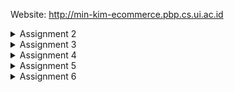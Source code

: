 Website: http://min-kim-ecommerce.pbp.cs.ui.ac.id

<details>
<summary>Assignment 2</summary>

1; My application is about sharing notes of many subjects in all grades by selling them online. First of all, I created a directory and enabled the virtual environment. Then created a Django project. After creating, on the settings.py file of the Django project, I added the PWS deployment URL to the ALLOWED_HOSTS field. Then I ran a command to create a new application with the name main. In settings.py file inside the project directory, I added 'main' to the INSTALLED_APPS so that the application is registered to the project. Next step is build a html file, added a section to put my name and class. Then I modified the models.py file so that it has a model with name Products, and its attributes, name, price, subject, description. After modifying the file, I ran the command to create model migrations. Next is to connect views with templates. Open the views.py file in main application file, then add the import lines 'from django.shortcuts import render.' The render function is used to render HTML views using the data.
Then create a urls.py file in main directory to manage the URL routing related to the application. Add an URL route in the project's urls.py to connect it to the main view. 

2; 


<img width="256" alt="Screenshot 2024-09-11 at 12 51 18 AM" src="https://github.com/user-attachments/assets/3ca7f5ff-bf49-434e-9cdb-bd0af15d9a7c">

The urls.py, maps the URL request to appropriate view function. It acts like a router, directing the request based on the URL pattern. The views.py(View Layer) processes the request. It handles the data, and prepare the data to be rendered. The models.py is interacted with the view. Models.py represents the data structure and handles database queries. Once the view has necessary data, it renders the html template. It presents the data to the client using Django's tmeplating engine using the html file.

3; Git is used to track changes in source code during development. It also enables multiple developers to work together on non-linear development. 

4; I think Django is used as the starting point because it's very easy to learn and allow us to quickly implement any web in code. 

5; Djangdo model is called an ORM (Object Relational Mapper) as Django web framework includes a default ORM that interacts with data from various relational databses. Django model is a SQL database; used for creating, deleting, updating, or any other actions that relates to databases. The ORM enables users to interact with databses using high-level object-oriented APIs rather than writing SQL queries directly. 
</details>

<details>
<summary>Assignment 3</summary>

Data delivery is important in implementing a platform because it ensures an efficient and secure transfer of data between the service and the users. Fast data delivery allows companies to monitor and optimize their operations in real-time. If something goes wrong, they can take immediate actions to correct it. It also supports both the platform's functionality and user experience.
***
I personally think JSON is better because JSON gives easier view on the code. JSON is more popular because it is more compact and easier to read and write. It can be easily loaded in JavaScript, and it allows a simple documentation and is more flexible. Additionally, because of its simpler structure, JSON has a smaller file size and allows faster data transmission.
***
Functional usage of is_valid is to check if the submitted form data meets all the validation criteria defined for each field in the form. If the form data is invalid, it displays an error message. It is required because it ensures that data stored are in valid form. This is important because if there is invalid data in the database, it can lead to vulnerabilities in the database.
***
CSFR_token is needed when creating a form in Django because it provides protection against Cross-Site Request Forgery (CSRF) attaks. It is a type of attack in which malicious user tricks another user's browser into making unwanted requests to web application where user is authenticated.

When user submits a form, Django will check the token to ensure the request is coming from the correct source. Without it, a third-party website could create and send request to the application. Django also uses the token to make sure that the user submitting the form is the same user who loaded the page. 
***
In this assignment, the main thing was to implement a form input data and display the entries on HTML.

I created a new file to create the structure of the form that can receive new data entry for notes. Then, I edited the views.py in the main directory. I imported the required imports and the model being used in the application. I wrote a new function so that it produces a form that can be added to data entry for notes automatically when data is submitted from the form. Then in the show_main function, Product.objects.all() is added to retrieve all objects in Product objects stored in the database. 

Next is to return data in xml and json format. In the views.py file in main directory, I imported the HttpResponse and Serializer. Then created a new function that receives parameter request, with the name show_xml and show_json. A variable with name data is created inside the functions to store the result of the query of all data in entry. Then add a return function as an HttpResponse that contains a serialised data result and content_type, one in xml and another in JSON. Finally, in the urls.py file, import the function I created just now, then add URL path to urlpatterns variable to access the functions. 

To return data based on an ID in XML and JSON format, first thing to do is initialize a new model field in the application model named id. Run makemigrations and migrate to save changes in model. Similar to returning data in xml and json format, create a two functions with name show_xml_by_id and show_json_by_id. These functions take in parameter request and id. Inside these functions create a variable that stores the result of data with the specific ID that exists in the entry. Then add a return function as an HttpResponse that contains the serialised data result as JSON and XML (separate for each function) and content_type with value 'application/xml' for XML and 'application/json' for JSON. After this step, I opened the urls.py file and imported the functions created, and added URL path to urlpatterns in urls.py file to finish the assignment. 
***
XML
<img width="1392" alt="Screenshot 2024-09-16 at 11 41 20 PM" src="https://github.com/user-attachments/assets/a6f4c2d3-ebdc-4b11-8487-dc1a0fb4013e">

JSON
<img width="1392" alt="Screenshot 2024-09-16 at 11 41 33 PM" src="https://github.com/user-attachments/assets/7ff18fff-d7c4-4a98-9808-b2cef5f8400b">

JSON by ID
<img width="1392" alt="Screenshot 2024-09-16 at 11 41 57 PM" src="https://github.com/user-attachments/assets/d4fadfb6-a5e5-43e4-bb72-16b5e130d84e">

XML by ID
<img width="1392" alt="Screenshot 2024-09-16 at 11 42 03 PM" src="https://github.com/user-attachments/assets/99576f95-26d4-4ad3-b4e4-c827b38df01a">
</details>

<details>
<summary>Assignment 4</summary>
  
#### What is the difference between HttpResponseRedirect() and redirect()?
For HttpResponseRedirect, the first argument can only be a url, however for redirect, it retuns a HttpResponseRedirect that can accept model, view, or url as it's 'to' argument. 

#### Explain how the MoodEntry model is linked with User!
MoodEntry model is linked with the User model using the foreign key. This creates a one-to-many relationship where each mood entry belongs to single user, but each user can have many entries. 
```
user = models.ForeignKey(User, on_delete=models.CASCADE)
```
This line of code connects MoodEntry to a User. ```ForeignKey(User)``` creates a relationship between the models. ```on_delete=models.CASCADE``` ensures that if an user is deleted, all their associated MoodEntry objects are also deleted. 

#### What is the difference between authentication and authorization, and what happens when a user logs in? Explain how Django implements these two concepts.
Authentication verifies the identity of a user or a service to ensure they're who they claim to be. It involves checking credentials, such as usernames, biometric information, and passwords. Authorization determines the access rights to a user or a system. It determines what an authenticated user is allowed to do. 

Authentication is implemented by initiating Django's ```form = AuthenticationForm(data=request.POST)```. The system validates credentials and if the form is valid (user's credentials are correct), ```get_user()``` method will retrieve the User object for the authenticated user. Authorization is implemented by the decorator ```@login_required(login_url='/login')```. It will allow the only authenticated users to access the view. If the user is not authenticated, the user will be redirected to the login page.

#### How does Django remember logged-in users? Explain other uses of cookies and whether all cookies are safe to use.
Django remembers logged_in users using sessions and cookies. When a user logs in, Django creates a session and assigns a session ID which is stored in the browser cookie. When user makes a request, session ID cookie is sent back to the server, allowing Django to identify the user without the need to log in again. 

Other uses of cookies include remembering user preferences, tracking user as he/she navigate the website, and to enable the use of e-commerce facilities. 

Not all cookies are safe. Cookies can be stolen or copied from the user, which could either reveal information in the cookies or allow the attacker to edit the contents of the cookies and impersonate the user. 

#### Explain how did you implement the checklist step-by-step
1. #### Implement registration forms
   First thing to do is importing UserCreationForm which simplifies creating registration forms in the web app. Add ```register``` function to views.py to generate the registration form and create a user account when the form data is submitted.
```def register(request):
    form = UserCreationForm()

    if request.method == "POST":
        form = UserCreationForm(request.POST)
        if form.is_valid():
            form.save()
            messages.success(request, 'Your account has been successfully created!')
            return redirect('main:login')
    context = {'form':form}
    return render(request, 'register.html', context)
```
  Then, I created a new HTML file named ```register.html``` and add the URL to urlpatterns to access the imported function. 
```
{% extends 'base.html' %} {% block meta %}
<title>Register</title>
{% endblock meta %} {% block content %}

<div class="login">
  <h1>Register</h1>

  <form method="POST">
    {% csrf_token %}
    <table>
      {{ form.as_table }}
      <tr>
        <td></td>
        <td><input type="submit" name="submit" value="Register" /></td>
      </tr>
    </table>
  </form>

  {% if messages %}
  <ul>
    {% for message in messages %}
    <li>{{ message }}</li>
    {% endfor %}
  </ul>
  {% endif %}
</div>

{% endblock content %}
```
```
urlpatterns = [
     ...
     path('register/', register, name='register'),
 ]
```

2. #### Implement login function
  Import authenticate, login and AuthenticationForm, HttpResponseRedirect, reverse, and datetime in views.py. Then add a ```login_user``` function to authenticate users trying to log in. In the login_user, a cookie, named last_login is set to track when the user is last logged in. Modify the show_main function and add the snippet ```'last_login': request.COOKIES['last_login']```. 
```
def login_user(request):
   if request.method == 'POST':
      form = AuthenticationForm(data=request.POST)

      if form.is_valid():
        user = form.get_user()
        login(request, user)
        response = HttpResponseRedirect(reverse("main:show_main"))
        response.set_cookie('last_login', str(datetime.datetime.now()))
        return response

   else:
      form = AuthenticationForm(request)
   context = {'form': form}
   return render(request, 'login.html', context)
```
```
...
context = {
        'name' : request.user.username,
        'class': 'KKI',
        'notes_entries' : notes_entries,
        'last_login' : request.COOKIES['last_login'],
    }
...
```
  Create a new HTML file named ```login.html``` and fill it with the following code:
```{% extends 'base.html' %}

{% block meta %}
<title>Login</title>
{% endblock meta %}

{% block content %}
<div class="login">
  <h1>Login</h1>

  <form method="POST" action="">
    {% csrf_token %}
    <table>
      {{ form.as_table }}
      <tr>
        <td></td>
        <td><input class="btn login_btn" type="submit" value="Login" /></td>
      </tr>
    </table>
  </form>

  {% if messages %}
  <ul>
    {% for message in messages %}
    <li>{{ message }}</li>
    {% endfor %}
  </ul>
  {% endif %} Don't have an account yet?
  <a href="{% url 'main:register' %}">Register Now</a>
</div>

{% endblock content %}
```
  Then import the function in urls.py, and add the URL path to ```urlpatterns` to access the function. 
```urlpatterns = [
   ...
   path('login/', login_user, name='login'),
]
```

3. #### Implement Logout Function
  First, import logout in views.py and add a logout_user function to implement the logout mechanism. ```response.delete_cookie('last_login')``` deletes the last_login cookie when user logs out. 
```
def logout_user(request):
    logout(request)
    response = HttpResponseRedirect(reverse('main:login'))
    response.delete_cookie('last_login')
    return response
```
  Open main.html file and add this code after the hyperlink tag for "Add New Note Entry." Then in urls.py, import the logout_user function and add the URL path to urlpatterns.
```<a href="{% url 'main:logout' %}">
    <button>Logout</button>
</a>
<h5>Last login session: {{ last_login }}</h5>
```
```urlpatterns = [
   ...
   path('logout/', logout_user, name='logout'),
]
```

4. #### Restrict Access to Main Page
   In views.py, import login_required import and add the code snippet above the show_main function, so that the main page can be accessed only by the authenticated users.
```
@login_required(login_url='/login')
```

5. #### Connect Product model to User model
In models.py, import the model User. Then add in Product model:
```class Product(models.Model):
    user = models.ForeignKey(User, on_delete=models.CASCADE)
...
```
This will connect the models through a relationship so that each Product has associatiation with the user. Then reopen views.py and modify the code in create_note_entry function:
```
def create_note_entry(request):
    form = NotesEntryForm(request.POST or None)

    if form.is_valid() and request.method == "POST":
        note_entry = form.save(commit=False)
        note_entry.user = request.user
        note_entry.save()
        return redirect('main:show_main')

    context = {'form': form}
    return render(request, "create_note_entry.html", context)
```
Then change the value of note_entries in show_main function so that it displays Product objects associated with the logged-in user.
```
def show_main(request):
    notes_entries = Product.objects.filter(user=request.user)
...
```

</details>

<details>
<summary>Assignment 5</summary>

####  If there are multiple CSS selectors for an HTML element, explain the priority order of these CSS selectors!
Priority in CSS selection goes in the order: inline styles, IDs, classes/pseudo-classes/attribute selectors, then elements and pseudo-elements. The priority matters when an element has more than one CSS rules that apply to the element. The selector with the highest priority will override the rules that are below its' priority level. Inline style has the highest priority because it is directly written on the element. 

#### Why does responsive design become an important concept in web application development? Give examples of applications that have and have not implemented responsive design!
Responsive web design is essential firstly because it minimizes the amount of data and code that needs to be loaded, by loading only the necessary resources needed. It also lowers the maintenance since only one website will be used, as that website will adapt and customize its layout accordingly to the device. Additionally, it makes the website user-friendly and may also increase the website's ranking in the search engine as responsive web design can increase website dwell time. Applications that have implemented responsive design include social media platforms (Facebook, Instagram, LinkedIn), email clients(Gmail), video streaming website (Netflix, Youtube), and many more. Applications that have not implemented responsive designs are more of older software applications, and specialized tools like CAD software and video editing softwares. 

#### Explain the differences between margin, border, and padding, and how to implement these three things!
Margin is the space outside of element's border, while padding is a space inside the element's border. Border wraps around the padding and content of the element.
Margin controls the outside space of an element, padding controls the inside spce of the element and border forms a line around the element. Below are implementations of margin, border, and padding.

1. Margin
```p {
  margin-top: 100px;
  margin-bottom: 100px;
  margin-right: 100px;
  margin-left: 100px;
  }
```
```
p {
  margin: 100px 100px 100px 100px;
}
```

2. Border (multiple styles of borders)
```
p.dotted {border-style: dotted;}
p.dashed {border-style: dashed;}
p.solid {border-style: solid;}
p.double {border-style: double;}
p.groove {border-style: groove;}
p.ridge {border-style: ridge;}
p.inset {border-style: inset;}
p.outset {border-style: outset;}
p.none {border-style: none;}
p.hidden {border-style: hidden;}
p.mix {border-style: dotted dashed solid double;}
```

3. Padding
```
div {
  padding-top: 50px;
  padding-right: 30px;
  padding-bottom: 50px;
  padding-left: 80px;
}
```
```
div {
  padding: 50px 30px 50px 80px;
}
```

#### Explain the concepts of flex box and grid layout along with their uses!
Flexbox allows developers to create a flexible grid layout, by allocating and aligning space among items. Flexbox is used one-dimensional layout. It is used arrange rows or columns with equal spacing and create flexible navigation bars. On the other hand, grid layout is used for two-dimensional layout with rows and columns. Grid enables developers to develop complex and responsive strategies that are easy to maintain and manage. Grid can be used to create navigation menus with different levels and design a card-based layout with precise control over item placement. 

#### Explain how you implemented the checklist above step-by-step
1. #### Implement "Edit Entry" feature
To add an 'edit entry' feature, create a new function ```edit_entry``` that takes parameters request and id in ```views.py```. Then fill the following function with this code.
```
def edit_entry(request, id):
    note = Product.objects.get(pk = id)

    form = NotesEntryForm(request.POST or None, instance = note)

    if form.is_valid() and request.method == "POST":
        # Save form and return to home page
        form.save()
        return HttpResponseRedirect(reverse('main:show_main'))

    context = {'form': form}
    return render(request, "edit_entry.html", context)
```
Then import the ```edit_entry``` function in ```urls.py```. Next, create a new html page named ```edit_entry.html``` to ```main/templates``` to make a page just for editing the entry. 
```
{% extends 'base.html' %}
{% load static %}
{% block content %}
{% include 'navbar.html' %}

<h1>Edit Entry</h1>

<form method="POST">
    {% csrf_token %}
    <table>
        {{ form.as_table }}
        <tr>
            <td></td>
            <td>
                <button type="submit" class="mt-4 bg-teal-600 text-white font-bold py-2 px-4 rounded-lg transition duration-300">
                    Edit Note Entry
                </button>
            </td>
        </tr>
    </table>
</form>

{% endblock %}
```
Add a URL path to ```urlpatterns``` to access the function
```
...
path('edit-entry/<uuid:id>', edit_entry, name='edit_entry'),
...
```
In ```main.html```, add the code snippet so that the main page will display the edit button on each data.
```
<tr>
    ...
    <td>
        <a href="{% url 'main:edit_entry' note_entry.pk %}">
            <button>
                Edit
            </button>
        </a>
    </td>
</tr>
```

2. #### Implement "Delete Entry" feature
To implement a 'delete entry' feature, create a new function named ```delete_entry``` that takes in parameters request and id. Then fill the function with this code:
```
def delete_entry(request, id):
    note = Product.objects.get(pk = id)
    note.delete()
    return HttpResponseRedirect(reverse('main:show_main'))
```
Import the function created in ```urls.py``` and add a URL path to ```urlspattern``` to access the function.
```
path('delete/<uuid:id>', delete_entry, name='delete_entry'),
```
Make changes in ```main.html``` to display the delete button for each product. Place the code below the code for 'edit' button.
```
<td>
        <a href="{% url 'main:delete_entry' note_entry.pk %}">
            <button>
                Delete
            </button>
        </a>
    </td>
```

3. #### Implement a navigation bar
Create a new HTML file named ```navbar.html``` inside the ```templates/``` folder in the root directory. Then fill it out with the code to get the desired result. My file looks like this:
```
<nav style="background-color: rgb(35, 144, 144);", class="shadow-lg fixed top-0 left-0 z-40 w-screen">
    <div class="max-w-7xl mx-auto px-4 sm:px-6 lg:px-8">
      <div class="flex items-center justify-between h-16">
        <div class="flex items-center">
          <h1 class="text-2xl font-bold font-serif text-center text-white">Study Together with Notes</h1>
        </div>
        <div class="hidden md:flex items-center">
          {% if user.is_authenticated %}
            <span class="font-mono text-white mr-4">{{ user.username }}</span>
            <a href="{% url 'main:logout' %}" class="text-center bg-red-500 hover:bg-red-600 text-white font-bold py-2 px-4 rounded transition duration-300">
              Logout
            </a>
          {% else %}
            <a href="{% url 'main:login' %}" class="text-center bg-blue-500 hover:bg-blue-600 text-white font-bold py-2 px-4 rounded transition duration-300 mr-2">
              Login
            </a>
            <a href="{% url 'main:register' %}" class="text-center bg-green-500 hover:bg-green-600 text-white font-bold py-2 px-4 rounded transition duration-300">
              Register
            </a>
          {% endif %}
        </div>
        <div class="md:hidden flex items-center">
          <button class="mobile-menu-button">
            <svg class="w-6 h-6 text-white" fill="none" stroke-linecap="round" stroke-linejoin="round" stroke-width="2" viewBox="0 0 24 24" stroke="currentColor">
              <path d="M4 6h16M4 12h16M4 18h16"></path>
            </svg>
          </button>
        </div>
      </div>
    </div>
    <!-- Mobile menu -->
    <div class="mobile-menu hidden md:hidden  px-4 w-full md:max-w-full">
      <div class="pt-2 pb-3 space-y-1 mx-auto">
        {% if user.is_authenticated %}
          <span class="block text-gray-300 px-3 py-2">Welcome, {{ user.username }}</span>
          <a href="{% url 'main:logout' %}" class="block text-center bg-red-500 hover:bg-red-600 text-white font-bold py-2 px-4 rounded transition duration-300">
            Logout
          </a>
        {% else %}
          <a href="{% url 'main:login' %}" class="block text-center bg-blue-500 hover:bg-blue-600 text-white font-bold py-2 px-4 rounded transition duration-300 mb-2">
            Login
          </a>
          <a href="{% url 'main:register' %}" class="block text-center bg-green-500 hover:bg-green-600 text-white font-bold py-2 px-4 rounded transition duration-300">
            Register
          </a>
        {% endif %}
      </div>
    </div>
    <script>
      const btn = document.querySelector("button.mobile-menu-button");
      const menu = document.querySelector(".mobile-menu");
    
      btn.addEventListener("click", () => {
        menu.classList.toggle("hidden");
      });
    </script>
  </nav>
```
Don't forget to link the navbar to ```main.html```, ```create_note_entry.html```, and ```edit_entry.html``` by using the include tag after ```{% block content %}```
```
{% include 'navbar.html' %}
```

4. #### Configuring Static File and Styling Website
Modify ```settings.py``` so that MIDDLEWARE includes WhiteNoise middleware and configure the STATIC variables so that it looks like this:
```
...
MIDDLEWARE = [
    'django.middleware.security.SecurityMiddleware',
    'whitenoise.middleware.WhiteNoiseMiddleware',
    ...
]
...
```
```
STATIC_URL = '/static/'
if DEBUG:
    STATICFILES_DIRS = [
        BASE_DIR / 'static'
    ]
else:
    STATIC_ROOT = BASE_DIR / 'static'
```

To add styles to the application, first create a new directory ```/static/css``` in the root directory. Then create a ```global.css``` and link  ```global.css``` and Tailwind script to ```base.html```.
```
{% load static %}
<!DOCTYPE html>
<html lang="en">
  <head>
    {% block meta %}
      <meta charset="UTF-8" />
      <meta name="viewport" content="width=device-width, initial-scale=1.0" />
      <title>{% block title %}Study Together With Notes{% endblock title %}</title>
    {% endblock meta %}
  </head>
    <script src="https://cdn.tailwindcss.com"></script>
    <link rel="stylesheet" href="{% static 'css/global.css' %}"/>
  <body>
    {% block content %} 
    {% endblock content %}
  </body>
</html>
```
After this, modify and css rules to the HTML files in the application file so that it gives the desired website view. 

<details>
<summary>Styled HTML files</summary>
1. card_entry.html
  
```
<div class="relative break-inside-avoid">
   
    <!-- Note Entry Card -->
    <div style="background-color: rgb(174, 217, 217);", class="relative top-5 shadow-md mb-6 border-2 border-teal-600 transform rotate-0 hover:rotate-1 transition-transform duration-300">
  
      <!-- Card Header -->
      <div style="background-color: rgb(174, 217, 217);color: rgb(45, 45, 45);", class="p-4 border-b-2 border-teal-600">
        <div class="flex items-center justify-center mb-4">
          <i style="color:rgb(43, 30, 30)", class="fa fa-circle"></i>
        </div>
        <h3 class="font-bold text-center text-lg mb-2">{{ note_entry.subject }}</h3>
      </div>
  
      <!-- Card Body -->
      <div style="background-color: rgb(231, 244, 244);", class="p-4">
        <p class="font-semibold text-lg mb-2"></p>
        <p class="text-gray-600">{{ note_entry.description }}</p>

  
        <!-- Edit and Delete Icons (Aligned Flexbox) -->
        <div class="flex justify-end space-x-1 mt-4">
          <a href="{% url 'main:edit_entry' note_entry.pk %}" class="bg-yellow-500 hover:bg-yellow-600 text-white rounded-full p-2 transition duration-300 shadow-md">
            <svg xmlns="http://www.w3.org/2000/svg" class="h-6 w-6" viewBox="0 0 20 20" fill="currentColor">
              <path d="M13.586 3.586a2 2 0 112.828 2.828l-.793.793-2.828-2.828.793-.793zM11.379 5.793L3 14.172V17h2.828l8.38-8.379-2.83-2.828z" />
            </svg>
          </a>
          <a href="{% url 'main:delete_entry' note_entry.pk %}" class="bg-red-500 hover:bg-red-600 text-white rounded-full p-2 transition duration-300 shadow-md">
            <svg xmlns="http://www.w3.org/2000/svg" class="h-6 w-6" viewBox="0 0 20 20" fill="currentColor">
              <path fill-rule="evenodd" d="M9 2a1 1 0 00-.894.553L7.382 4H4a1 1 0 000 2v10a2 2 0 002 2h8a2 2 0 002-2V6a1 1 0 100-2h-3.382l-.724-1.447A1 1 0 0011 2H9zM7 8a1 1 0 012 0v6a1 1 0 11-2 0V8zm5-1a1 1 0 00-1 1v6a1 1 0 102 0V8a1 1 0 00-1-1z" clip-rule="evenodd" />
            </svg>
          </a>
        </div>
      </div>
    </div>
  </div>
```

2. card_info.html
```
<div style="background-color:rgb(76, 157, 157); border-color: rgb(45, 117, 117);", class="rounded-xl overflow-hidden border-2">
    <div class="p-4 animate-shine">
      <h5 class="text-lg font-semibold underline font-serif text-white">User Information</h5>
      <p class="text-white">Name: {{ name }}</p>
      <p class="text-white">Class: {{ class }}</p>
    </div>
</div>
```

3. create_note_entry.html
```
{% extends 'base.html' %}
{% load static %}
{% block meta %}
<title>Create Entry</title>
{% endblock meta %}

{% block content %}
{% include 'navbar.html' %}

<div class="flex flex-col min-h-screen bg-gray-100">
  <div class="container mx-auto px-4 py-8 mt-16 max-w-xl">
    <h1 class="text-3xl font-bold text-center mb-8 text-black">Create Note Entry</h1>
  
    <div class="bg-white shadow-md rounded-lg p-6 form-style">
      <form method="POST" class="space-y-6">
        {% csrf_token %}
        {% for field in form %}
          <div class="flex flex-col">
            <label for="{{ field.id_for_label }}" class="mb-2 font-semibold text-gray-700">
              {{ field.label }}
            </label>
            <div class="w-full">
              {{ field }}
            </div>
            {% if field.help_text %}
              <p class="mt-1 text-sm text-gray-500">{{ field.help_text }}</p>
            {% endif %}
            {% for error in field.errors %}
              <p class="mt-1 text-sm text-red-600">{{ error }}</p>
            {% endfor %}
          </div>
        {% endfor %}
        <div class="flex justify-center mt-6">
          <button type="submit" class="bg-indigo-600 text-white font-semibold px-6 py-3 rounded-lg hover:bg-indigo-700 transition duration-300 ease-in-out w-full">
            Create Note Entry
          </button>
        </div>
      </form>
    </div>
  </div>
</div>

{% endblock %}
```

4. edit_entry.html
```
{% extends 'base.html' %}
{% load static %}
{% block content %}
{% include 'navbar.html' %}

<h1>Edit Entry</h1>

<form method="POST">
    {% csrf_token %}
    <table>
        {{ form.as_table }}
        <tr>
            <td></td>
            <td>
                <button type="submit" class="mt-4 bg-teal-600 text-white font-bold py-2 px-4 rounded-lg transition duration-300">
                    Edit Note Entry
                </button>
            </td>
        </tr>
    </table>
</form>

{% endblock %}
```

5. login.html
```
{% extends 'base.html' %}

{% block meta %}
<title>Login</title>
{% endblock meta %}

{% block content %}
<div class="min-h-screen flex items-center justify-center w-screen bg-gray-100 py-12 px-4 sm:px-6 lg:px-8">
  <div class="max-w-md w-full space-y-8">
    <div>
      <h2 class="mt-6 text-center text-black text-3xl font-extrabold text-gray-900">
        Login to your account
      </h2>
    </div>
    <form class="mt-8 space-y-6" method="POST" action="">
      {% csrf_token %}
      <input type="hidden" name="remember" value="true">
      <div class="rounded-md shadow-sm -space-y-px">
        <div>
          <label for="username" class="sr-only">Username</label>
          <input id="username" name="username" type="text" required class="appearance-none rounded-none relative block w-full px-3 py-2 border border-gray-300 placeholder-gray-500 text-gray-900 rounded-t-md focus:outline-none focus:ring-gray-500 focus:border-gray-500 focus:z-10 sm:text-sm" placeholder="Username">
        </div>
        <div>
          <label for="password" class="sr-only">Password</label>
          <input id="password" name="password" type="password" required class="appearance-none rounded-none relative block w-full px-3 py-2 border border-gray-300 placeholder-gray-500 text-gray-900 rounded-b-md focus:outline-none focus:ring-gray-500 focus:border-gray-500 focus:z-10 sm:text-sm" placeholder="Password">
        </div>
      </div>

      <div>
        <button type="submit" class="group relative w-full flex justify-center py-2 px-4 border border-transparent text-sm font-medium rounded-md text-white bg-gray-600 hover:bg-gray-700 focus:outline-none focus:ring-2 focus:ring-offset-2 focus:ring-indigo-500">
          Sign in
        </button>
      </div>
    </form>

    {% if messages %}
    <div class="mt-4">
      {% for message in messages %}
      {% if message.tags == "success" %}
            <div class="bg-green-100 border border-green-400 text-green-700 px-4 py-3 rounded relative" role="alert">
                <span class="block sm:inline">{{ message }}</span>
            </div>
        {% elif message.tags == "error" %}
            <div class="bg-red-100 border border-red-400 text-red-700 px-4 py-3 rounded relative" role="alert">
                <span class="block sm:inline">{{ message }}</span>
            </div>
        {% else %}
            <div class="bg-blue-100 border border-blue-400 text-blue-700 px-4 py-3 rounded relative" role="alert">
                <span class="block sm:inline">{{ message }}</span>
            </div>
        {% endif %}
      {% endfor %}
    </div>
    {% endif %}

    <div class="text-center mt-4">
      <p class="text-sm text-black">
        Don't have an account yet?
        <a href="{% url 'main:register' %}" class="font-medium text-red-400 hover:text-red-600">
          Register Now
        </a>
      </p>
    </div>
  </div>
</div>
{% endblock content %}
```

6. main.html
```
{% extends 'base.html' %}
{% load static %}
{% block meta %}

<title>Study Together with Notes</title>
{% endblock meta %}
{% block content %}
{% include 'navbar.html' %}
<link rel="stylesheet" href="https://cdnjs.cloudflare.com/ajax/libs/font-awesome/4.7.0/css/font-awesome.min.css">
<div class="overflow-x-hidden px-4 md:px-8 pb-8 pt-24 min-h-screen bg-gray-100 flex flex-col">
  <div class="p-2 mb-6 relative">
    <div class="relative grid grid-cols-1 z-30 md:grid-cols-2 gap-8">
      {% include "card_info.html" with title='Name' value=name %}
    </div>
    <p class="mt-6 border-b-2 border-gray-400"></p>
    <p class="mt-2 border-b-2 border-gray-400"></p>
  <div class="flex justify-end mt-6 mb-6">
        <a href="{% url 'main:create_note_entry' %}" style="background-color: rgb(136, 195, 193);", class="text-white font-bold py-2 px-4 rounded-lg transition duration-300 ease-in-out transform hover:-translate-y-1 hover:scale-105"> 
          <i class="fa fa-plus mr-2"></i> Add New Note Entry
        </a>
    </div>
    
    {% if not notes_entries %}
    <div class="flex flex-col items-center justify-center min-h-[24rem] p-6">
        <img src="{% static 'image/no-data.png' %}" alt="No Data Entered" class="w-32 h-32 mb-4"/>
        <p class="text-center text-gray-600 mt-4">There is no note entries in this page</p>
    </div>
    {% else %}
    <div class="columns-1 sm:columns-2 lg:columns-3 gap-6 space-y-6 w-full">
        {% for note_entry in notes_entries %}
            {% include 'card_entry.html' with note_entry=note_entry %}
        {% endfor %}
    </div>
    </div>
    <p class="mt-6 border-b-2 border-gray-400"></p>
    <p class="mt-2 border-b-2 border-gray-400"></p>
    <div class="mt-5 px-3 mb-4">
      <h1 class="text-gray-600 text-left">Last Login: {{last_login}}</h1>
    </div>
    {% endif %}

</div>
{% endblock content %}
```

7. register.html
```
{% extends 'base.html' %}

{% block meta %}
<title>Register</title>
{% endblock meta %}

{% block content %}
<div class="min-h-screen flex items-center justify-center bg-gray-100 py-12 px-4 sm:px-6 lg:px-8">
  <div class="max-w-md w-full space-y-8 form-style">
    <div>
      <h2 class="mt-6 text-center text-3xl font-extrabold text-black">
        Create your account
      </h2>
    </div>
    <form class="mt-8 space-y-6" method="POST">
      {% csrf_token %}
      <input type="hidden" name="remember" value="true">
      <div class="rounded-md shadow-sm -space-y-px">
        {% for field in form %}
          <div class="{% if not forloop.first %}mt-4{% endif %}">
            <label for="{{ field.id_for_label }}" class="mb-2 font-semibold text-black">
              {{ field.label }}
            </label>
            <div class="relative">
              {{ field }}
              <div class="absolute inset-y-0 right-0 pr-3 flex items-center pointer-events-none">
                {% if field.errors %}
                  <svg class="h-5 w-5 text-red-500" fill="currentColor" viewBox="0 0 20 20">
                    <path fill-rule="evenodd" d="M18 10a8 8 0 11-16 0 8 8 0 0116 0zm-7 4a1 1 0 11-2 0 1 1 0 012 0zm-1-9a1 1 0 00-1 1v4a1 1 0 102 0V6a1 1 0 00-1-1z" clip-rule="evenodd" />
                  </svg>
                {% endif %}
              </div>
            </div>
            {% if field.errors %}
              {% for error in field.errors %}
                <p class="mt-1 text-sm text-red-600">{{ error }}</p>
              {% endfor %}
            {% endif %}
          </div>
        {% endfor %}
      </div>

      <div>
        <button type="submit" class="group relative w-full flex justify-center py-2 px-4 border border-transparent text-sm font-medium rounded-md text-white bg-gray-600 hover:bg-gray-700 focus:outline-none focus:ring-2 focus:ring-offset-2 focus:ring-indigo-500">
          Register
        </button>
      </div>
    </form>

    {% if messages %}
    <div class="mt-4">
      {% for message in messages %}
      <div class="bg-red-100 border border-red-400 text-red-700 px-4 py-3 rounded relative" role="alert">
        <span class="block sm:inline">{{ message }}</span>
      </div>
      {% endfor %}
    </div>
    {% endif %}

    <div class="text-center mt-4">
      <p class="text-sm text-black">
        Already have an account?
        <a href="{% url 'main:login' %}" class="font-medium text-blue-400 hover:text-blue-500">
          Login here
        </a>
      </p>
    </div>
  </div>
</div>
{% endblock content %}
```
</details>
</details>

<details>
<summary>Assignment 6</summary>
  
#### Explain the benefits of using JavaScript in developing web applications!
One of the biggest benefits of using JavaScript is enhanced security it offers for client-side applications. With its security, developers can ensure the protection of user data and sensitive information from malicious attacks. Since JavaScript is an inherently fast language, it can be used to build high-performance applications that can handle complex calculations and operations. Its ability to execute code on the client side also makes it faster than server-side languages, reducing the time required for data transfer. It also reduces server load and overhead, as it allows for the code to be executed and data to be processed on the user's device rather than on the server. This also reduces the strain on servers, making them more efficient and cost-effective. 

#### Explain why we need to use await when we call fetch()! What would happen if we don't use await?
Fetch() function is used to make network requests and returns a Promise. When await is used, it allows for synchronous operation. The system tells JavaScript to wait until the Promise returned by fetch() is resolved or rejected before proceeding to the next line of code. If we do not use await, Javascript won't wait for Promise to be returned before proceeding to the next line of code. We would be working with the Promise object instead of the result of the fetch. 

#### Why do we need to use the csrf_exempt decorator on the view used for AJAX POST?
csrf_exempt is used to protect views that process POST requests to help prevent attackers from creating malicious forms that trick users into making unwanted changes. 

#### On this week's tutorial, the user input sanitization is done in the back-end as well. Why can't the sanitization be done just in the front-end?
Having sanitization just in the front-end can be bypassed by shooting directly at website's endpoints, using tools like Postman, since the front-end code runs on the user's browser. This means that users can modify and disable client-side validation, allowing malicious users to intercept and modify a request before reaching the application server. 

#### Explain how you implemented the checklist above step-by-step

1. ####  First thing to implement in the application was to add an error message so that the login process becomes much easier. It will render an error message to the request, which will be then displayed in the login.html. Make the changes in code in ```login_user``` function. 
```
@login_required(login_url='/login')
def login_user(request):
   if request.method == 'POST':
        form = AuthenticationForm(data=request.POST)

        if form.is_valid():
            user = form.get_user()
            login(request, user)
            response = HttpResponseRedirect(reverse("main:show_main"))
            response.set_cookie('last_login', str(datetime.datetime.now()))
            return response
        else:
            messages.error(request, "Invalid username or password. Please try again.")
```

2. #### Create a function to add an entry with AJAX
First, add two imports to the ```views.py``` file:
```
from django.views.decorators.csrf import csrf_exempt
from django.views.decorators.http import require_POST
```
Then, within the same file, create a new function with the name ```add_note_entry_ajax``` so that it receives the ```request``` parameter. The function should have a ```csrf_exempt``` decorator before it so that Django doesn't check the ```csrf_token``` request that is sent to the function. The function is now like this:
```
def add_note_entry_ajax(request):
    name = request.POST.get("name")
    subject = request.POST.get("subject")
    description = request.POST.get("description")
    price = request.POST.get("price")
    user = request.user

    new_note_entry = Product(
        name=name, subject=subject,
        description = description, price=price,
        user=user
    )
    new_note_entry.save()
```

3. #### Add routing for ```add_note_entry_ajax```
In the ```urls.py``` file on ```main``` subdirectory, import the newly created function and add the URL path inside of the ```urlpatterns``` so that the function can be accessed. 
```
from main.views import ..., add_mood_entry_ajax
```
```
urlpatterns = [
    ...
    path('create-note-entry-ajax', add_note_entry_ajax, name='add_note_entry_ajax')
]
```

4. #### Display note entry data with ```fetch()``` API
In ```views.py``` file, remove the following codes so that we can fetch the entry objects from ```/json``` endpoint. 
```
notes_entries = Product.objects.filter(user=request.user)
```
```
'notes_entries' : notes_entries,
```
Then also remove this code snippet in ```main.html```file.
```
{% if not notes_entries %}
    <div class="flex flex-col items-center justify-center min-h-[24rem] p-6">
        <img src="{% static 'image/no-data.png' %}" alt="No Data Entered" class="w-32 h-32 mb-4"/>
        <p class="text-center text-gray-600 mt-4">There is no note entries in this page</p>
    </div>
{% else %}
    <div class="columns-1 sm:columns-2 lg:columns-3 gap-6 space-y-6 w-full">
        {% for note_entry in notes_entries %}
            {% include 'card_entry.html' with note_entry=note_entry %}
        {% endfor %}
    </div>
{% endif %}
```
In the same place where the code above was located, add a line of code:
```
<div id="note_entry_cards"></div>
```
Then, create a ```<script>``` block below the file (before ```{% endblock content%}``` and create a new function inside the ```<script>``` block with the name ```getNoteEntries```. 
```
async function getNoteEntries(){
        return fetch("{% url 'main:show_json' %}").then((res) => res.json())
      }
```
Create an another function inside the ```<script>``` block with the name ```refreshNoteEntries``` to refresh the data asynchronously. 
```
async function refreshNoteEntries() {
        document.getElementById("note_entry_cards").innerHTML = "";
        document.getElementById("note_entry_cards").className = "";
        const noteEntries = await getNoteEntries();
        let htmlString = "";
        let classNameString = "";

        if (noteEntries.length === 0) {
          classNameString = "flex flex-col items-center justify-center min-h-[24rem] p-6";
          htmlString = `
            <div class="flex flex-col items-center justify-center min-h-[24rem] p-6">
                <img src="{% static 'image/no-data.png' %}" alt="No data" class="w-32 h-32 mb-4"/>
                <p class="text-center text-gray-600 mt-4">No entry data on the Study Together with Notes yet.</p>
            </div>
          `;
        }
        else {
          classNameString = "columns-1 sm:columns-2 lg:columns-3 gap-6 space-y-6 w-full"
          noteEntries.forEach((item) => {
            const name = DOMPurify.sanitize(item.fields.name);
            const subject  = DOMPurify.sanitize(item.fields.subject);
            const description  = DOMPurify.sanitize(item.fields.description);
            const price  = DOMPurify.sanitize(item.fields.price);
            htmlString += `
              <div class="relative break-inside-avoid">
                <!-- Note Entry Card -->
                <div style="background-color: rgb(174, 217, 217);" class="relative top-5 shadow-md mb-6 border-2 border-teal-600 transform rotate-0 hover:rotate-1 transition-transform duration-300">
                  
                  <!-- Card Header -->
                  <div style="background-color: rgb(174, 217, 217);color: rgb(45, 45, 45);" class="p-4 border-b-2 border-teal-600">
                    <div class="flex items-center justify-center mb-4">
                      <i style="color:rgb(43, 30, 30);" class="fa fa-circle"></i>
                    </div>
                    <h3 class="font-bold text-center text-lg mb-2">${name}</h3>
                    <h3 class="font-bold text-center text-lg mb-2">${subject}</h3>
                  </div>

                  <!-- Card Body -->
                  <div style="background-color: rgb(231, 244, 244);" class="p-4">
                    <p class="font-semibold text-lg mb-2"></p>
                    <p class="text-gray-600">${description}</p>
                    
                    <!-- Edit and Delete Icons (Aligned Flexbox) -->
                    <div class="flex justify-end space-x-1 mt-4">
                      <a href="/edit-note/${item.pk}" class="bg-yellow-500 hover:bg-yellow-600 text-white rounded-full p-2 transition duration-300 shadow-md">
                        <svg xmlns="http://www.w3.org/2000/svg" class="h-6 w-6" viewBox="0 0 20 20" fill="currentColor">
                          <path d="M13.586 3.586a2 2 0 112.828 2.828l-.793.793-2.828-2.828.793-.793zM11.379 5.793L3 14.172V17h2.828l8.38-8.379-2.83-2.828z" />
                        </svg>
                      </a>
                      <a href="/delete/${item.pk}" class="bg-red-500 hover:bg-red-600 text-white rounded-full p-2 transition duration-300 shadow-md">
                        <svg xmlns="http://www.w3.org/2000/svg" class="h-6 w-6" viewBox="0 0 20 20" fill="currentColor">
                          <path fill-rule="evenodd" d="M9 2a1 1 0 00-.894.553L7.382 4H4a1 1 0 000 2v10a2 2 0 002 2h8a2 2 0 002-2V6a1 1 0 100-2h-3.382l-.724-1.447A1 1 0 0011 2H9zM7 8a1 1 012 0v6a1 1 0 11-2 0V8zm5-1a1 1 001 1v6a1 1 102 0V8a1 1 00-1-1z" clip-rule="evenodd" />
                        </svg>
                      </a>
                    </div>
                  </div>
                </div>
              </div>
            `;
          });
        }
        document.getElementById("note_entry_cards").className = classNameString;
        document.getElementById("note_entry_cards").innerHTML = htmlString;
      }
      refreshNoteEntries();
```

5. #### Create modal as a form to add an entry
Add the following code below to implmement the modal onto the application. Place the code below the section: ```<div id="note_entry_cards"></div>```. 
```
<div id="crudModal" tabindex="-1" aria-hidden="true" class="hidden fixed inset-0 z-50 w-full flex items-center justify-center bg-gray-800 bg-opacity-50 overflow-x-hidden overflow-y-auto transition-opacity duration-300 ease-out">
      <div id="crudModalContent" class="relative bg-white rounded-lg shadow-lg w-5/6 sm:w-3/4 md:w-1/2 lg:w-1/3 mx-4 sm:mx-0 transform scale-95 opacity-0 transition-transform transition-opacity duration-300 ease-out">
        <!-- Modal header -->
        <div class="flex items-center justify-between p-4 border-b rounded-t">
          <h3 class="text-xl font-semibold text-gray-900">
            Add New Note Entry
          </h3>
          <button type="button" class="text-gray-400 bg-transparent hover:bg-gray-200 hover:text-gray-900 rounded-lg text-sm p-1.5 ml-auto inline-flex items-center" id="closeModalBtn">
            <svg aria-hidden="true" class="w-5 h-5" fill="currentColor" viewBox="0 0 20 20" xmlns="http://www.w3.org/2000/svg">
              <path fill-rule="evenodd" d="M4.293 4.293a1 1 0 011.414 0L10 8.586l4.293-4.293a1 1 0 111.414 1.414L11.414 10l4.293 4.293a1 1 0 01-1.414 1.414L10 11.414l-4.293 4.293a1 1 0 01-1.414-1.414L8.586 10 4.293 5.707a1 1 0 010-1.414z" clip-rule="evenodd"></path>
            </svg>
            <span class="sr-only">Close modal</span>
          </button>
        </div>
        <!-- Modal body -->
        <div class="px-6 py-4 space-y-6 form-style">
          <form id="notesEntryForm">
            <div class="mb-4">
              <label for="name" class="block text-sm font-medium text-gray-700">Name</label>
              <input type="text" id="name" name="name" class="mt-1 block w-full border border-gray-300 rounded-md p-2 hover:border-indigo-700" placeholder="Enter your name" required>
            </div>
            <div class="mb-4">
              <label for="subject" class="block text-sm font-medium text-gray-700">Subject</label>
              <textarea id="subject" name="subject" rows="1" class="mt-1 block w-full h-32 resize-none border border-gray-300 rounded-md p-2 hover:border-indigo-700" placeholder="Place the name of subject" required></textarea>
            </div>
            <div class="mb-4">
              <label for="description" class="block text-sm font-medium text-gray-700">Description</label>
              <textarea id="description" name="description" rows="3" class="mt-1 block w-full h-32 resize-none border border-gray-300 rounded-md p-2 hover:border-indigo-700" placeholder="Write down the description of the note" required></textarea>
            </div>
            <div class="mb-4">
              <label for="price" class="block text-sm font-medium text-gray-700">Price</label>
              <textarea id="price" name="price" rows="1" class="mt-1 block w-full h-10 resize-none border border-gray-300 rounded-md p-2 hover:border-indigo-700" placeholder="Set price" required></textarea>
            </div>
          </form>
        </div>
        <!-- Modal footer -->
        <div class="flex flex-col space-y-2 md:flex-row md:space-y-0 md:space-x-2 p-6 border-t border-gray-200 rounded-b justify-center md:justify-end">
          <button type="button" class="bg-gray-500 hover:bg-gray-600 text-white font-bold py-2 px-4 rounded-lg" id="cancelButton">Cancel</button>
          <button type="submit" id="submitNoteEntry" form="notesEntryForm" style="background-color: rgb(136, 195, 193);", class="text-white font-bold py-2 px-4 rounded-lg">Save</button>
        </div>
      </div>
    </div>
```
There are no built-in modal classes in vanila Tailwind CSS, so modal work needs to be created. Place this code blow the function ```refreshNoteEntries()```.
```
const modal = document.getElementById('crudModal');
      const modalContent = document.getElementById('crudModalContent');

      function showModal() {
        const modal = document.getElementById('crudModal');
        const modalContent = document.getElementById('crudModalContent');

        modal.classList.remove('hidden'); 
        setTimeout(() => {
          modalContent.classList.remove('opacity-0', 'scale-95');
          modalContent.classList.add('opacity-100', 'scale-100');
        }, 50); 
      }
        
      function hideModal() {
        const modal = document.getElementById('crudModal');
        const modalContent = document.getElementById('crudModalContent');

        modalContent.classList.remove('opacity-100', 'scale-100');
        modalContent.classList.add('opacity-0', 'scale-95');

        setTimeout(() => {
          modal.classList.add('hidden');
        }, 150); 
      }
      document.getElementById("cancelButton").addEventListener("click", hideModal);
      document.getElementById("closeModalBtn").addEventListener("click", hideModal);

```
Then, add a new button to perform the addition of data with AJAX in the ```main.html``` file. 
```
<a href="{% url 'main:create_note_entry' %}" style="background-color: rgb(136, 195, 193);", class="text-white font-bold py-2 px-4 rounded-lg transition duration-300 ease-in-out transform hover:-translate-y-1 hover:scale-105"> 
          <i class="fa fa-plus mr-2"></i> Add New Note Entry
        </a>
        <button data-modal-target="crudModal" data-modal-toggle="crudModal" style="background-color: rgb(136, 195, 193);", class="btn bg-indigo-700 text-white font-bold py-2 px-4 rounded-lg transition duration-300 ease-in-out transform hover:-translate-y-1 hover:scale-105" onclick="showModal();">
          Add New Note Entry by AJAX
        </button>
```

</details>

